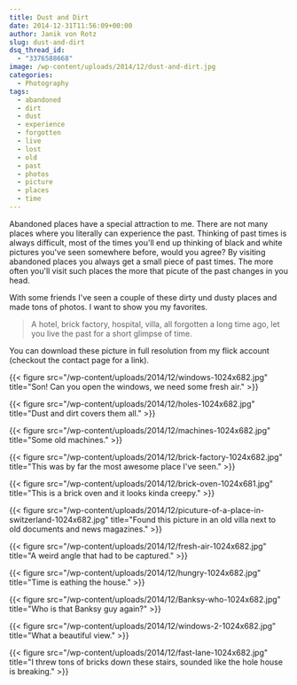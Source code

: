 ```yaml
---
title: Dust and Dirt
date: 2014-12-31T11:56:09+00:00
author: Janik von Rotz
slug: dust-and-dirt
dsq_thread_id:
  - "3376588668"
image: /wp-content/uploads/2014/12/dust-and-dirt.jpg
categories:
  - Photography
tags:
  - abandoned
  - dirt
  - dust
  - experience
  - forgotten
  - live
  - lost
  - old
  - past
  - photos
  - picture
  - places
  - time
---
```

Abandoned places have a special attraction to me. There are not many places where you literally can experience the past. Thinking of past times is always difficult, most of the times you'll end up thinking of black and white pictures you've seen somewhere before, would you agree? By visiting abandoned places you always get a small piece of past times. The more often you'll visit such places the more that picute of the past changes in you head.

With some friends I've seen a couple of these dirty und dusty places and made tons of photos. I want to show you my favorites.
<!--more-->

<blockquote>
  A hotel, brick factory, hospital, villa, all forgotten a long time ago, let you live the past for a short glimpse of time.
</blockquote>

You can download these picture in full resolution from my flick account (checkout the contact page for a link).

{{< figure src="/wp-content/uploads/2014/12/windows-1024x682.jpg" title="Son! Can you open the windows, we need some fresh air." >}}

{{< figure src="/wp-content/uploads/2014/12/holes-1024x682.jpg" title="Dust and dirt covers them all." >}}

{{< figure src="/wp-content/uploads/2014/12/machines-1024x682.jpg" title="Some old machines." >}}

{{< figure src="/wp-content/uploads/2014/12/brick-factory-1024x682.jpg" title="This was by far the most awesome place I've seen." >}}

{{< figure src="/wp-content/uploads/2014/12/brick-oven-1024x681.jpg" title="This is a brick oven and it looks kinda creepy." >}}

{{< figure src="/wp-content/uploads/2014/12/picuture-of-a-place-in-switzerland-1024x682.jpg" title="Found this picture in an old villa next to old documents and news magazines." >}}

{{< figure src="/wp-content/uploads/2014/12/fresh-air-1024x682.jpg" title="A weird angle that had to be captured." >}}

{{< figure src="/wp-content/uploads/2014/12/hungry-1024x682.jpg" title="Time is eathing the house." >}}

{{< figure src="/wp-content/uploads/2014/12/Banksy-who-1024x682.jpg" title="Who is that Banksy guy again?" >}}

{{< figure src="/wp-content/uploads/2014/12/windows-2-1024x682.jpg" title="What a beautiful view." >}}

{{< figure src="/wp-content/uploads/2014/12/fast-lane-1024x682.jpg" title="I threw tons of bricks down these stairs, sounded like the hole house is breaking." >}}